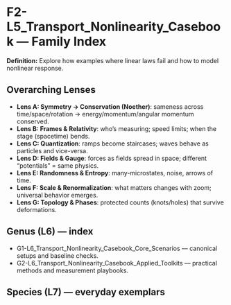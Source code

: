 # F2-L5_Transport_Nonlinearity_Casebook — Family Index
**Definition:** Explore how examples where linear laws fail and how to model nonlinear response.

## Overarching Lenses

- **Lens A: Symmetry -> Conservation (Noether)**: sameness across time/space/rotation → energy/momentum/angular momentum conserved.
- **Lens B: Frames & Relativity**: who’s measuring; speed limits; when the stage (spacetime) bends.
- **Lens C: Quantization**: ramps become staircases; waves behave as particles and vice-versa.
- **Lens D: Fields & Gauge**: forces as fields spread in space; different “potentials” = same physics.
- **Lens E: Randomness & Entropy**: many-microstates, noise, arrows of time.
- **Lens F: Scale & Renormalization**: what matters changes with zoom; universal behavior emerges.
- **Lens G: Topology & Phases**: protected counts (knots/holes) that survive deformations.

## Genus (L6) — index
- G1-L6_Transport_Nonlinearity_Casebook_Core_Scenarios — canonical setups and baseline checks.
- G2-L6_Transport_Nonlinearity_Casebook_Applied_Toolkits — practical methods and measurement playbooks.

## Species (L7) — everyday exemplars
